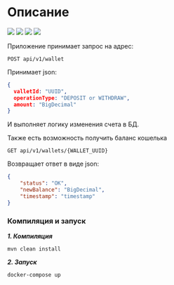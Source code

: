 # Описание

<img src=https://img.shields.io/badge/Java-orange></img>
<img src=https://img.shields.io/badge/Spring--boot-green></img>
<img src=https://img.shields.io/badge/PostgreSQL-blue></img>
<img src=https://img.shields.io/badge/lombok-red></img>

Приложение принимает запрос на адрес:
````http request
POST api/v1/wallet
````

Принимает json: 


````json lines
{
  valletId: "UUID",
  operationType: "DEPOSIT or WITHDRAW",
  amount: "BigDecimal"
}
````
И выполняет логику изменения счета в БД.


Также есть возможность получить баланс кошелька
````http request
GET api/v1/wallets/{WALLET_UUID}
````
Возвращает ответ в виде json: 

````json lines
{
    "status": "OK",
    "newBalance": "BigDecimal",
    "timestamp": "timestamp"
}
````

### Компиляция и запуск

___1. Компиляция___
```
mvn clean install
```

___2. Запуск___

````
docker-compose up
````